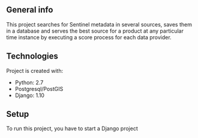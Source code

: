 ## General info
This project searches for Sentinel metadata in several sources, saves them in a database and serves the best source for a product at any particular time instance by executing a score process for each data provider.
	
## Technologies
Project is created with:
* Python: 2.7
* Postgresql/PostGIS
* Django: 1.10
	
## Setup
To run this project, you have to start a Django project
